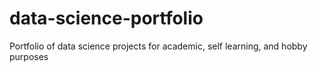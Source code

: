 # data-science-portfolio
Portfolio of data science projects for academic, self learning, and hobby purposes
